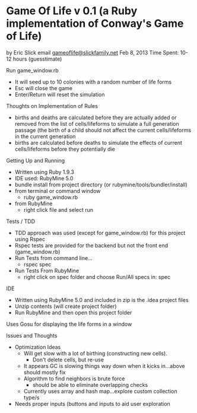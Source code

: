 Game Of Life v 0.1 (a Ruby implementation of Conway's Game of Life)
============

by Eric Slick
email gameoflife@slickfamily.net
Feb 8, 2013
Time Spent: 10-12 hours (guesstimate)

Run game_window.rb
  * It will seed up to 10 colonies with a random number of life forms
  * Esc will close the game
  * Enter/Return will reset the simulation

Thoughts on Implementation of Rules
  * births and deaths are calculated before they are actually added or removed from the list of cells/lifeforms to
    simulate a full generation passage (the birth of a child should not affect the current cells/lifeforms in the
    current generation
  * births are calculated before deaths to simulate the effects of current cells/lifeforms before they potentially die

Getting Up and Running
  * Written using Ruby 1.9.3
  * IDE used: RubyMine 5.0
  * bundle install from project directory (or rubymine/tools/bundler/install)
  * from terminal or command window
    * ruby game_window.rb
  * from RubyMine
    * right click file and select run

Tests / TDD
  * TDD approach was used (except for game_window.rb) for this project using Rspec
  * Rspec tests are provided for the backend but not the front end (game_window.rb)
  * Run Tests from command line...
    *  rspec spec
  * Run Tests From RubyMine
    * right click on spec folder and choose Run/All specs in: spec

IDE
  * Written using RubyMine 5.0 and included in zip is the .idea project files
  * Unzip contents (will create project folder)
  * Run RubyMine and then open this project folder

Uses Gosu for displaying the life forms in a window

Issues and Thoughts
  * Optimization Ideas
    * Will get slow with a lot of birthing (constructing new cells).
      * Don't delete cells, but re-use
    * It appears GC is slowing things way down when it kicks in...above should mostly fix
    * Algorithm to find neighbors is brute force
      * should be able to eliminate overlapping checks
    * Currently uses array and hash map...explore custom collection type/s
  * Needs proper inputs (buttons and inputs to aid user exploration



